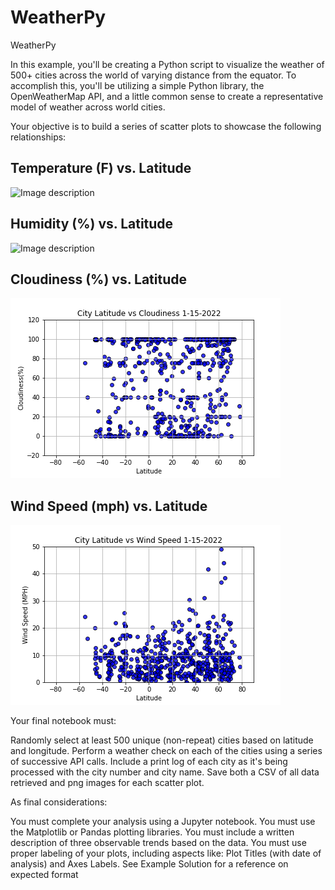 # WeatherPy


WeatherPy

In this example, you'll be creating a Python script to visualize the weather of 500+ cities across the world of varying distance from the equator. To accomplish this, you'll be utilizing a simple Python library, the OpenWeatherMap API, and a little common sense to create a representative model of weather across world cities.

Your objective is to build a series of scatter plots to showcase the following relationships:


Temperature (F) vs. Latitude
--------------------------------------------------------------------------------------------------------------------------
![Image description](https://github.com/Ghernandez1991/Python-API-homework/blob/master/images/City%20Latitude%20and%20Maxtemp.png)

Humidity (%) vs. Latitude
-----------------------------------------------------------------------------------------------------------------------------
![Image description](https://github.com/Ghernandez1991/Python-API-homework/blob/master/images/City%20Latitude%20and%20humidity.png)

Cloudiness (%) vs. Latitude
--------------------------------------------------------------------------------------------------------------------------------
![Image description](https://github.com/Ghernandez1991/WeatherPy/blob/master/images/City%20Latitude%20and%20Cloudiness.png)

Wind Speed (mph) vs. Latitude
--------------------------------------------------------------------------------------------------------------------------------
![Image description](https://github.com/Ghernandez1991/WeatherPy/blob/master/images/City%20Latitude%20and%20Wind%20Speed.png)

Your final notebook must:


Randomly select at least 500 unique (non-repeat) cities based on latitude and longitude.
Perform a weather check on each of the cities using a series of successive API calls.
Include a print log of each city as it's being processed with the city number and city name.
Save both a CSV of all data retrieved and png images for each scatter plot.


As final considerations:


You must complete your analysis using a Jupyter notebook.
You must use the Matplotlib or Pandas plotting libraries.
You must include a written description of three observable trends based on the data.
You must use proper labeling of your plots, including aspects like: Plot Titles (with date of analysis) and Axes Labels.
See Example Solution for a reference on expected format
